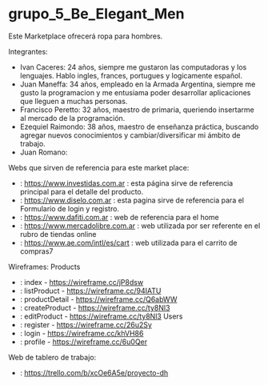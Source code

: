 # grupo_5_Be_Elegant_Men

Este Marketplace ofrecerá ropa para hombres.

Integrantes:

* Ivan Caceres: 24 años, siempre me gustaron las computadoras y los lenguajes. Hablo ingles, frances, portugues y logicamente español. 
* Juan Maneffa: 34 años, empleado en la Armada Argentina, siempre me gusto la programacion y me entusiama poder desarrollar aplicaciones que lleguen a muchas personas.
* Francisco Peretto: 32 años, maestro de primaria, queriendo insertarme al mercado de la programación.
* Ezequiel Raimondo: 38 años, maestro de enseñanza práctica, buscando agregar nuevos conocimientos y cambiar/diversificar mi ámbito de trabajo.
* Juan Romano:

Webs que sirven de referencia para este market place:
* : https://www.investidas.com.ar : esta página sirve de referencia principal para el detalle del producto.
* : https://www.diselo.com.ar : esta pagina sirve de referencia para el Formulario de login y registro.
* : https://www.dafiti.com.ar : web de referencia para el home
* : https://www.mercadolibre.com.ar : web utilizada por ser referente en el rubro de tiendas online
* : https://www.ae.com/intl/es/cart : web utilizada para el carrito de compras7

Wireframes:
Products
* : index - https://wireframe.cc/jP8dsw
* : listProduct - https://wireframe.cc/94IATU
* : productDetail - https://wireframe.cc/Q6abWW
* : createProduct - https://wireframe.cc/ty8Nl3
* : editProduct - https://wireframe.cc/ty8Nl3
Users
* : register - https://wireframe.cc/26u2Sy
* : login - https://wireframe.cc/khVH86
* : profile - https://wireframe.cc/6u0Qer

Web de tablero de trabajo:
* : https://trello.com/b/xcOe6A5e/proyecto-dh
